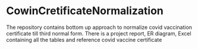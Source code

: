 # CowinCretificateNormalization
The repository contains bottom up approach to normalize covid vaccination certificate till third normal form. There is a project report, ER diagram, Excel containing all the tables and reference covid vaccine certificate
